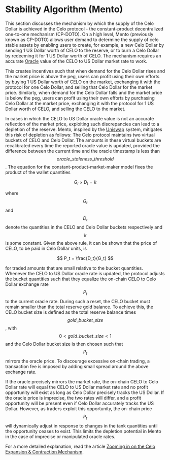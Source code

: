 # Stability Algorithm \(Mento\)

This section discusses the mechanism by which the supply of the Celo Dollar is achieved in the Celo protocol - the constant-product decentralized one-to-one mechanism (CP-DOTO). On a high level, Mento (previously known as CP-DOTO) allows user demand to determine the supply of celo stable assets by enabling users to create, for example, a new Celo Dollar by sending 1 US Dollar worth of CELO to the reserve, or to burn a Celo Dollar by redeeming it for 1 US Dollar worth of CELO. The mechanism requires an accurate [Oracle](oracles.md) value of the CELO to US Dollar market rate to work.

This creates incentives such that when demand for the Celo Dollar rises and the market price is above the peg, users can profit using their own efforts by buying 1 US Dollar worth of CELO on the market, exchanging it with the protocol for one Celo Dollar, and selling that Celo Dollar for the market price. Similarly, when demand for the Celo Dollar falls and the market price is below the peg, users can profit using their own efforts by purchasing Celo Dollar at the market price, exchanging it with the protocol for 1 US Dollar worth of CELO, and selling the CELO to the market.

In cases in which the CELO to US Dollar oracle value is not an accurate reflection of the market price, exploiting such discrepancies can lead to a depletion of the reserve. Mento, inspired by the [Uniswap](https://uniswap.io/) system, mitigates this risk of depletion as follows: The Celo protocol maintains two virtual buckets of CELO and Celo Dollar. The amounts in these virtual buckets are recalibrated every time the reported oracle value is updated, provided the difference between the current time and the oracle timestamp is less than $$oracle\_staleness\_threshold$$. The equation for the constant-product-market-maker model fixes the product of the wallet quantities

$$
G_t \times D_t = k
$$

where $$G_t$$ and $$D_t$$denote the quantities in the CELO and Celo Dollar buckets respectively and $$k$$ is some constant. Given the above rule, it can be shown that the price of CELO, to be paid in Celo Dollar units, is

$$
P_t = \frac{D_t}{G_t}
$$

for traded amounts that are small relative to the bucket quantities. Whenever the CELO to US Dollar oracle rate is updated, the protocol adjusts the bucket quantities such that they equalize the on-chain CELO to Celo Dollar exchange rate $$P_t$$ to the current oracle rate. During such a reset, the CELO bucket must remain smaller than the total reserve gold balance. To achieve this, the CELO bucket size is defined as the total reserve balance times $$gold\_bucket\_size$$, with $$0<gold\_bucket\_size<1$$ and the Celo Dollar bucket size is then chosen such that $$P_t$$ mirrors the oracle price. To discourage excessive on-chain trading, a transaction fee is imposed by adding small spread around the above exchange rate.

If the oracle precisely mirrors the market rate, the on-chain CELO to Celo Dollar rate will equal the CELO to US Dollar market rate and no profit opportunity will exist as long as Celo Dollar precisely tracks the US Dollar. If the oracle price is imprecise, the two rates will differ, and a profit opportunity will be present even if Celo Dollar accurately tracks the US Dollar. However, as traders exploit this opportunity, the on-chain price $$P_t$$ will dynamically adjust in response to changes in the tank quantities until the opportunity ceases to exist. This limits the depletion potential in Mento in the case of imprecise or manipulated oracle rates.

For a more detailed explanation, read the article [Zooming in on the Celo Expansion & Contraction Mechanism](https://medium.com/celoorg/zooming-in-on-the-celo-expansion-contraction-mechanism-446ca7abe4f "Zooming in on the Celo Expansion & Contraction Mechanism").
